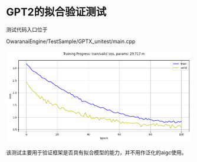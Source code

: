 # GPT2的拟合验证测试

测试代码入口位于

OwaranaiEngine/TestSample/GPTX_unitest/main.cpp

![训练过程](training_progress.png)

该测试主要用于验证框架是否具有拟合模型的能力，并不用作泛化的aigc使用。